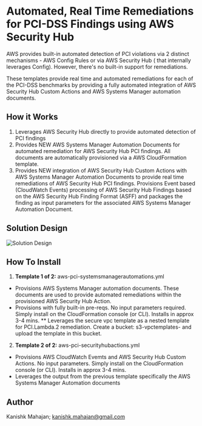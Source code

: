 <p align="center">
</p>

# Automated, Real Time Remediations for PCI-DSS Findings using AWS Security Hub

AWS provides built-in automated detection of PCI violations via 2 distinct mechanisms - AWS Config Rules or via AWS Security Hub ( that internally leverages Config). However, there's no built-in support for remediations. 

These templates provide real time and automated remediations for each of the PCI-DSS benchmarks by providing a fully automated integration of AWS Security Hub Custom Actions and AWS Systems Manager automation documents.


## How it Works

1. Leverages AWS Security Hub directly to provide automated detection of PCI findings
2. Provides NEW AWS Systems Manager Automation Documents for automated remediation for AWS Security Hub PCI findings. All documents are automatically provisioned via a AWS CloudFormation template.
3. Provides NEW integration of AWS Security Hub Custom Actions with AWS Systems Manager Automation Documents to provide real time remediations of AWS Security Hub PCI findings. Provisions Event based (CloudWatch Events) processing of AWS Security Hub Findings based on the AWS Security Hub Finding Format (ASFF) and packages the finding as input parameters for the associated AWS Systems Manager Automation Document.

## Solution Design


![Solution Design](https://github.com/kmahajan11/awstransformation/blob/master/aws-auto-remediate-cisbenchmarks-securityhub/images/arch-diagram.png)

## How To Install

1. **Template 1 of 2:** aws-pci-systemsmanagerautomations.yml
* Provisions AWS Systems Manager automation documents. These documents are used to provide automated remediations within the provisioned AWS Security Hub Action.
* Provisions with fully built-in pre-reqs. No input parameters required. Simply install on the CloudFormation console (or CLI). Installs in approx 3-4 mins.
** Leverages the secure vpc template as a nested template for PCI.Lambda.2 remediation. Create a bucket: s3-vpctemplates-<US-REGION> and upload the template in this bucket.

2. **Template 2 of 2:** aws-pci-securityhubactions.yml
* Provisions AWS CloudWatch Evemts and AWS Security Hub Custom Actions. No input parameters. Simply install on the CloudFormation console (or CLI). Installs in approx 3-4 mins.
* Leverages the output from the previous template specifically the AWS Systems Manager Automation documents




## Author

Kanishk Mahajan; kanishk.mahajan@gmail.com

